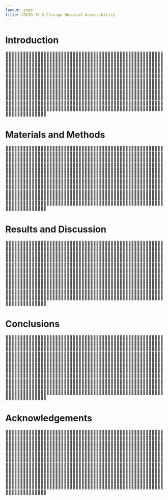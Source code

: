 ```yaml
---
layout: page
title: COVID-19 & Chicago Hospital Accessibility
---
```


# Introduction

🐌🐌🐌🐌🐌🐌🐌🐌🐌🐌🐌🐌🐌🐌🐌🐌🐌🐌🐌🐌🐌🐌🐌🐌🐌🐌🐌🐌🐌🐌🐌🐌🐌🐌🐌🐌🐌🐌🐌🐌🐌🐌🐌🐌🐌🐌🐌🐌🐌🐌🐌🐌🐌🐌🐌🐌🐌🐌🐌🐌🐌🐌🐌🐌🐌🐌🐌🐌🐌🐌🐌🐌🐌🐌🐌🐌🐌🐌🐌🐌🐌🐌🐌🐌🐌🐌🐌🐌🐌🐌🐌🐌🐌🐌🐌🐌🐌🐌🐌🐌🐌🐌🐌🐌🐌🐌🐌🐌🐌🐌🐌🐌🐌🐌🐌🐌🐌🐌🐌🐌🐌🐌🐌🐌🐌🐌🐌🐌🐌🐌🐌🐌🐌🐌🐌🐌🐌🐌🐌🐌🐌🐌🐌🐌🐌🐌🐌🐌🐌🐌🐌🐌🐌🐌🐌🐌🐌🐌🐌🐌🐌🐌🐌🐌🐌🐌🐌🐌🐌🐌🐌🐌🐌🐌🐌🐌🐌🐌🐌🐌🐌🐌🐌🐌🐌🐌🐌🐌🐌🐌🐌🐌🐌🐌🐌🐌🐌🐌🐌🐌🐌🐌🐌🐌🐌🐌🐌🐌🐌🐌🐌🐌🐌🐌🐌🐌🐌🐌🐌🐌🐌🐌🐌🐌🐌🐌🐌🐌🐌🐌🐌🐌🐌🐌🐌🐌🐌🐌🐌🐌🐌🐌🐌🐌🐌🐌🐌🐌🐌🐌🐌🐌🐌🐌🐌🐌🐌🐌🐌🐌🐌🐌🐌🐌🐌🐌🐌🐌🐌🐌🐌🐌🐌🐌🐌🐌🐌🐌🐌🐌🐌🐌🐌🐌🐌🐌🐌🐌🐌🐌🐌🐌🐌🐌🐌🐌🐌🐌🐌🐌🐌🐌🐌🐌🐌🐌🐌🐌🐌🐌🐌🐌🐌🐌🐌🐌🐌🐌🐌🐌🐌🐌🐌🐌🐌🐌🐌🐌🐌🐌🐌🐌🐌🐌🐌🐌🐌🐌🐌🐌🐌🐌🐌🐌🐌🐌🐌🐌🐌🐌🐌🐌🐌🐌🐌🐌🐌🐌🐌🐌🐌🐌🐌🐌🐌🐌🐌🐌🐌🐌🐌🐌🐌🐌🐌🐌🐌🐌🐌🐌🐌🐌🐌🐌🐌🐌🐌🐌🐌🐌🐌🐌🐌🐌🐌🐌🐌🐌🐌🐌🐌🐌🐌🐌🐌🐌🐌🐌🐌🐌🐌🐌🐌🐌🐌🐌🐌🐌🐌🐌🐌🐌🐌🐌🐌🐌🐌🐌🐌🐌🐌🐌🐌🐌🐌🐌🐌🐌🐌🐌🐌🐌🐌🐌🐌🐌🐌🐌🐌🐌🐌🐌🐌🐌🐌🐌🐌🐌🐌🐌🐌🐌🐌🐌🐌🐌🐌🐌🐌🐌🐌🐌🐌🐌🐌🐌🐌🐌🐌🐌🐌🐌🐌🐌🐌🐌🐌🐌🐌🐌🐌🐌🐌🐌🐌🐌🐌🐌🐌🐌🐌🐌🐌🐌🐌🐌🐌🐌🐌🐌🐌🐌🐌🐌🐌🐌🐌🐌🐌🐌🐌🐌🐌🐌🐌🐌🐌🐌🐌🐌🐌🐌🐌🐌🐌🐌🐌🐌🐌🐌🐌🐌🐌🐌🐌🐌🐌🐌🐌🐌🐌🐌🐌🐌🐌🐌🐌🐌🐌🐌🐌🐌🐌🐌🐌🐌🐌🐌🐌🐌🐌🐌🐌🐌🐌🐌🐌🐌🐌🐌🐌🐌🐌🐌🐌🐌🐌🐌🐌🐌🐌🐌🐌🐌🐌🐌🐌🐌🐌🐌🐌🐌🐌🐌🐌🐌🐌🐌


# Materials and Methods

🐌🐌🐌🐌🐌🐌🐌🐌🐌🐌🐌🐌🐌🐌🐌🐌🐌🐌🐌🐌🐌🐌🐌🐌🐌🐌🐌🐌🐌🐌🐌🐌🐌🐌🐌🐌🐌🐌🐌🐌🐌🐌🐌🐌🐌🐌🐌🐌🐌🐌🐌🐌🐌🐌🐌🐌🐌🐌🐌🐌🐌🐌🐌🐌🐌🐌🐌🐌🐌🐌🐌🐌🐌🐌🐌🐌🐌🐌🐌🐌🐌🐌🐌🐌🐌🐌🐌🐌🐌🐌🐌🐌🐌🐌🐌🐌🐌🐌🐌🐌🐌🐌🐌🐌🐌🐌🐌🐌🐌🐌🐌🐌🐌🐌🐌🐌🐌🐌🐌🐌🐌🐌🐌🐌🐌🐌🐌🐌🐌🐌🐌🐌🐌🐌🐌🐌🐌🐌🐌🐌🐌🐌🐌🐌🐌🐌🐌🐌🐌🐌🐌🐌🐌🐌🐌🐌🐌🐌🐌🐌🐌🐌🐌🐌🐌🐌🐌🐌🐌🐌🐌🐌🐌🐌🐌🐌🐌🐌🐌🐌🐌🐌🐌🐌🐌🐌🐌🐌🐌🐌🐌🐌🐌🐌🐌🐌🐌🐌🐌🐌🐌🐌🐌🐌🐌🐌🐌🐌🐌🐌🐌🐌🐌🐌🐌🐌🐌🐌🐌🐌🐌🐌🐌🐌🐌🐌🐌🐌🐌🐌🐌🐌🐌🐌🐌🐌🐌🐌🐌🐌🐌🐌🐌🐌🐌🐌🐌🐌🐌🐌🐌🐌🐌🐌🐌🐌🐌🐌🐌🐌🐌🐌🐌🐌🐌🐌🐌🐌🐌🐌🐌🐌🐌🐌🐌🐌🐌🐌🐌🐌🐌🐌🐌🐌🐌🐌🐌🐌🐌🐌🐌🐌🐌🐌🐌🐌🐌🐌🐌🐌🐌🐌🐌🐌🐌🐌🐌🐌🐌🐌🐌🐌🐌🐌🐌🐌🐌🐌🐌🐌🐌🐌🐌🐌🐌🐌🐌🐌🐌🐌🐌🐌🐌🐌🐌🐌🐌🐌🐌🐌🐌🐌🐌🐌🐌🐌🐌🐌🐌🐌🐌🐌🐌🐌🐌🐌🐌🐌🐌🐌🐌🐌🐌🐌🐌🐌🐌🐌🐌🐌🐌🐌🐌🐌🐌🐌🐌🐌🐌🐌🐌🐌🐌🐌🐌🐌🐌🐌🐌🐌🐌🐌🐌🐌🐌🐌🐌🐌🐌🐌🐌🐌🐌🐌🐌🐌🐌🐌🐌🐌🐌🐌🐌🐌🐌🐌🐌🐌🐌🐌🐌🐌🐌🐌🐌🐌🐌🐌🐌🐌🐌🐌🐌🐌🐌🐌🐌🐌🐌🐌🐌🐌🐌🐌🐌🐌🐌🐌🐌🐌🐌🐌🐌🐌🐌🐌🐌🐌🐌🐌🐌🐌🐌🐌🐌🐌🐌🐌🐌🐌🐌🐌🐌🐌🐌🐌🐌🐌🐌🐌🐌🐌🐌🐌🐌🐌🐌🐌🐌🐌🐌🐌🐌🐌🐌🐌🐌🐌🐌🐌🐌🐌🐌🐌🐌🐌🐌🐌🐌🐌🐌🐌🐌🐌🐌🐌🐌🐌🐌🐌🐌🐌🐌🐌🐌🐌🐌🐌🐌🐌🐌🐌🐌🐌🐌🐌🐌🐌🐌🐌🐌🐌🐌🐌🐌🐌🐌🐌🐌🐌🐌🐌🐌🐌🐌🐌🐌🐌🐌🐌🐌🐌🐌🐌🐌🐌🐌🐌🐌🐌🐌🐌🐌🐌🐌🐌🐌🐌🐌🐌🐌🐌🐌🐌🐌🐌🐌🐌🐌🐌🐌🐌🐌🐌🐌🐌🐌🐌🐌🐌🐌🐌🐌🐌🐌🐌🐌🐌

# Results and Discussion

🐌🐌🐌🐌🐌🐌🐌🐌🐌🐌🐌🐌🐌🐌🐌🐌🐌🐌🐌🐌🐌🐌🐌🐌🐌🐌🐌🐌🐌🐌🐌🐌🐌🐌🐌🐌🐌🐌🐌🐌🐌🐌🐌🐌🐌🐌🐌🐌🐌🐌🐌🐌🐌🐌🐌🐌🐌🐌🐌🐌🐌🐌🐌🐌🐌🐌🐌🐌🐌🐌🐌🐌🐌🐌🐌🐌🐌🐌🐌🐌🐌🐌🐌🐌🐌🐌🐌🐌🐌🐌🐌🐌🐌🐌🐌🐌🐌🐌🐌🐌🐌🐌🐌🐌🐌🐌🐌🐌🐌🐌🐌🐌🐌🐌🐌🐌🐌🐌🐌🐌🐌🐌🐌🐌🐌🐌🐌🐌🐌🐌🐌🐌🐌🐌🐌🐌🐌🐌🐌🐌🐌🐌🐌🐌🐌🐌🐌🐌🐌🐌🐌🐌🐌🐌🐌🐌🐌🐌🐌🐌🐌🐌🐌🐌🐌🐌🐌🐌🐌🐌🐌🐌🐌🐌🐌🐌🐌🐌🐌🐌🐌🐌🐌🐌🐌🐌🐌🐌🐌🐌🐌🐌🐌🐌🐌🐌🐌🐌🐌🐌🐌🐌🐌🐌🐌🐌🐌🐌🐌🐌🐌🐌🐌🐌🐌🐌🐌🐌🐌🐌🐌🐌🐌🐌🐌🐌🐌🐌🐌🐌🐌🐌🐌🐌🐌🐌🐌🐌🐌🐌🐌🐌🐌🐌🐌🐌🐌🐌🐌🐌🐌🐌🐌🐌🐌🐌🐌🐌🐌🐌🐌🐌🐌🐌🐌🐌🐌🐌🐌🐌🐌🐌🐌🐌🐌🐌🐌🐌🐌🐌🐌🐌🐌🐌🐌🐌🐌🐌🐌🐌🐌🐌🐌🐌🐌🐌🐌🐌🐌🐌🐌🐌🐌🐌🐌🐌🐌🐌🐌🐌🐌🐌🐌🐌🐌🐌🐌🐌🐌🐌🐌🐌🐌🐌🐌🐌🐌🐌🐌🐌🐌🐌🐌🐌🐌🐌🐌🐌🐌🐌🐌🐌🐌🐌🐌🐌🐌🐌🐌🐌🐌🐌🐌🐌🐌🐌🐌🐌🐌🐌🐌🐌🐌🐌🐌🐌🐌🐌🐌🐌🐌🐌🐌🐌🐌🐌🐌🐌🐌🐌🐌🐌🐌🐌🐌🐌🐌🐌🐌🐌🐌🐌🐌🐌🐌🐌🐌🐌🐌🐌🐌🐌🐌🐌🐌🐌🐌🐌🐌🐌🐌🐌🐌🐌🐌🐌🐌🐌🐌🐌🐌🐌🐌🐌🐌🐌🐌🐌🐌🐌🐌🐌🐌🐌🐌🐌🐌🐌🐌🐌🐌🐌🐌🐌🐌🐌🐌🐌🐌🐌🐌🐌🐌🐌🐌🐌🐌🐌🐌🐌🐌🐌🐌🐌🐌🐌🐌🐌🐌🐌🐌🐌🐌🐌🐌🐌🐌🐌🐌🐌🐌🐌🐌🐌🐌🐌🐌🐌🐌🐌🐌🐌🐌🐌🐌🐌🐌🐌🐌🐌🐌🐌🐌🐌🐌🐌🐌🐌🐌🐌🐌🐌🐌🐌🐌🐌🐌🐌🐌🐌🐌🐌🐌🐌🐌🐌🐌🐌🐌🐌🐌🐌🐌🐌🐌🐌🐌🐌🐌🐌🐌🐌🐌🐌🐌🐌🐌🐌🐌🐌🐌🐌🐌🐌🐌🐌🐌🐌🐌🐌🐌🐌🐌🐌🐌🐌🐌🐌🐌🐌🐌🐌🐌🐌🐌🐌🐌🐌🐌🐌🐌🐌🐌🐌🐌🐌🐌🐌🐌🐌🐌🐌🐌🐌🐌🐌🐌🐌🐌🐌🐌🐌🐌🐌🐌🐌🐌🐌

# Conclusions

🐌🐌🐌🐌🐌🐌🐌🐌🐌🐌🐌🐌🐌🐌🐌🐌🐌🐌🐌🐌🐌🐌🐌🐌🐌🐌🐌🐌🐌🐌🐌🐌🐌🐌🐌🐌🐌🐌🐌🐌🐌🐌🐌🐌🐌🐌🐌🐌🐌🐌🐌🐌🐌🐌🐌🐌🐌🐌🐌🐌🐌🐌🐌🐌🐌🐌🐌🐌🐌🐌🐌🐌🐌🐌🐌🐌🐌🐌🐌🐌🐌🐌🐌🐌🐌🐌🐌🐌🐌🐌🐌🐌🐌🐌🐌🐌🐌🐌🐌🐌🐌🐌🐌🐌🐌🐌🐌🐌🐌🐌🐌🐌🐌🐌🐌🐌🐌🐌🐌🐌🐌🐌🐌🐌🐌🐌🐌🐌🐌🐌🐌🐌🐌🐌🐌🐌🐌🐌🐌🐌🐌🐌🐌🐌🐌🐌🐌🐌🐌🐌🐌🐌🐌🐌🐌🐌🐌🐌🐌🐌🐌🐌🐌🐌🐌🐌🐌🐌🐌🐌🐌🐌🐌🐌🐌🐌🐌🐌🐌🐌🐌🐌🐌🐌🐌🐌🐌🐌🐌🐌🐌🐌🐌🐌🐌🐌🐌🐌🐌🐌🐌🐌🐌🐌🐌🐌🐌🐌🐌🐌🐌🐌🐌🐌🐌🐌🐌🐌🐌🐌🐌🐌🐌🐌🐌🐌🐌🐌🐌🐌🐌🐌🐌🐌🐌🐌🐌🐌🐌🐌🐌🐌🐌🐌🐌🐌🐌🐌🐌🐌🐌🐌🐌🐌🐌🐌🐌🐌🐌🐌🐌🐌🐌🐌🐌🐌🐌🐌🐌🐌🐌🐌🐌🐌🐌🐌🐌🐌🐌🐌🐌🐌🐌🐌🐌🐌🐌🐌🐌🐌🐌🐌🐌🐌🐌🐌🐌🐌🐌🐌🐌🐌🐌🐌🐌🐌🐌🐌🐌🐌🐌🐌🐌🐌🐌🐌🐌🐌🐌🐌🐌🐌🐌🐌🐌🐌🐌🐌🐌🐌🐌🐌🐌🐌🐌🐌🐌🐌🐌🐌🐌🐌🐌🐌🐌🐌🐌🐌🐌🐌🐌🐌🐌🐌🐌🐌🐌🐌🐌🐌🐌🐌🐌🐌🐌🐌🐌🐌🐌🐌🐌🐌🐌🐌🐌🐌🐌🐌🐌🐌🐌🐌🐌🐌🐌🐌🐌🐌🐌🐌🐌🐌🐌🐌🐌🐌🐌🐌🐌🐌🐌🐌🐌🐌🐌🐌🐌🐌🐌🐌🐌🐌🐌🐌🐌🐌🐌🐌🐌🐌🐌🐌🐌🐌🐌🐌🐌🐌🐌🐌🐌🐌🐌🐌🐌🐌🐌🐌🐌🐌🐌🐌🐌🐌🐌🐌🐌🐌🐌🐌🐌🐌🐌🐌🐌🐌🐌🐌🐌🐌🐌🐌🐌🐌🐌🐌🐌🐌🐌🐌🐌🐌🐌🐌🐌🐌🐌🐌🐌🐌🐌🐌🐌🐌🐌🐌🐌🐌🐌🐌🐌🐌🐌🐌🐌🐌🐌🐌🐌🐌🐌🐌🐌🐌🐌🐌🐌🐌🐌🐌🐌🐌🐌🐌🐌🐌🐌🐌🐌🐌🐌🐌🐌🐌🐌🐌🐌🐌🐌🐌🐌🐌🐌🐌🐌🐌🐌🐌🐌🐌🐌🐌🐌🐌🐌🐌🐌🐌🐌🐌🐌🐌🐌🐌🐌🐌🐌🐌🐌🐌🐌🐌🐌🐌🐌🐌🐌🐌🐌🐌🐌🐌🐌🐌🐌🐌🐌🐌🐌🐌🐌🐌🐌🐌🐌🐌🐌🐌🐌🐌🐌🐌🐌🐌🐌🐌🐌🐌🐌🐌🐌🐌🐌🐌🐌🐌🐌🐌

# Acknowledgements

🐌🐌🐌🐌🐌🐌🐌🐌🐌🐌🐌🐌🐌🐌🐌🐌🐌🐌🐌🐌🐌🐌🐌🐌🐌🐌🐌🐌🐌🐌🐌🐌🐌🐌🐌🐌🐌🐌🐌🐌🐌🐌🐌🐌🐌🐌🐌🐌🐌🐌🐌🐌🐌🐌🐌🐌🐌🐌🐌🐌🐌🐌🐌🐌🐌🐌🐌🐌🐌🐌🐌🐌🐌🐌🐌🐌🐌🐌🐌🐌🐌🐌🐌🐌🐌🐌🐌🐌🐌🐌🐌🐌🐌🐌🐌🐌🐌🐌🐌🐌🐌🐌🐌🐌🐌🐌🐌🐌🐌🐌🐌🐌🐌🐌🐌🐌🐌🐌🐌🐌🐌🐌🐌🐌🐌🐌🐌🐌🐌🐌🐌🐌🐌🐌🐌🐌🐌🐌🐌🐌🐌🐌🐌🐌🐌🐌🐌🐌🐌🐌🐌🐌🐌🐌🐌🐌🐌🐌🐌🐌🐌🐌🐌🐌🐌🐌🐌🐌🐌🐌🐌🐌🐌🐌🐌🐌🐌🐌🐌🐌🐌🐌🐌🐌🐌🐌🐌🐌🐌🐌🐌🐌🐌🐌🐌🐌🐌🐌🐌🐌🐌🐌🐌🐌🐌🐌🐌🐌🐌🐌🐌🐌🐌🐌🐌🐌🐌🐌🐌🐌🐌🐌🐌🐌🐌🐌🐌🐌🐌🐌🐌🐌🐌🐌🐌🐌🐌🐌🐌🐌🐌🐌🐌🐌🐌🐌🐌🐌🐌🐌🐌🐌🐌🐌🐌🐌🐌🐌🐌🐌🐌🐌🐌🐌🐌🐌🐌🐌🐌🐌🐌🐌🐌🐌🐌🐌🐌🐌🐌🐌🐌🐌🐌🐌🐌🐌🐌🐌🐌🐌🐌🐌🐌🐌🐌🐌🐌🐌🐌🐌🐌🐌🐌🐌🐌🐌🐌🐌🐌🐌🐌🐌🐌🐌🐌🐌🐌🐌🐌🐌🐌🐌🐌🐌🐌🐌🐌🐌🐌🐌🐌🐌🐌🐌🐌🐌🐌🐌🐌🐌🐌🐌🐌🐌🐌🐌🐌🐌🐌🐌🐌🐌🐌🐌🐌🐌🐌🐌🐌🐌🐌🐌🐌🐌🐌🐌🐌🐌🐌🐌🐌🐌🐌🐌🐌🐌🐌🐌🐌🐌🐌🐌🐌🐌🐌🐌🐌🐌🐌🐌🐌🐌🐌🐌🐌🐌🐌🐌🐌🐌🐌🐌🐌🐌🐌🐌🐌🐌🐌🐌🐌🐌🐌🐌🐌🐌🐌🐌🐌🐌🐌🐌🐌🐌🐌🐌🐌🐌🐌🐌🐌🐌🐌🐌🐌🐌🐌🐌🐌🐌🐌🐌🐌🐌🐌🐌🐌🐌🐌🐌🐌🐌🐌🐌🐌🐌🐌🐌🐌🐌🐌🐌🐌🐌🐌🐌🐌🐌🐌🐌🐌🐌🐌🐌🐌🐌🐌🐌🐌🐌🐌🐌🐌🐌🐌🐌🐌🐌🐌🐌🐌🐌🐌🐌🐌🐌🐌🐌🐌🐌🐌🐌🐌🐌🐌🐌🐌🐌🐌🐌🐌🐌🐌🐌🐌🐌🐌🐌🐌🐌🐌🐌🐌🐌🐌🐌🐌🐌🐌🐌🐌🐌🐌🐌🐌🐌🐌🐌🐌🐌🐌🐌🐌🐌🐌🐌🐌🐌🐌🐌🐌🐌🐌🐌🐌🐌🐌🐌🐌🐌🐌🐌🐌🐌🐌🐌🐌🐌🐌🐌🐌🐌🐌🐌🐌🐌🐌🐌🐌🐌🐌🐌🐌🐌🐌🐌🐌🐌🐌🐌🐌🐌🐌🐌🐌🐌🐌🐌🐌🐌🐌🐌🐌🐌🐌🐌🐌🐌
